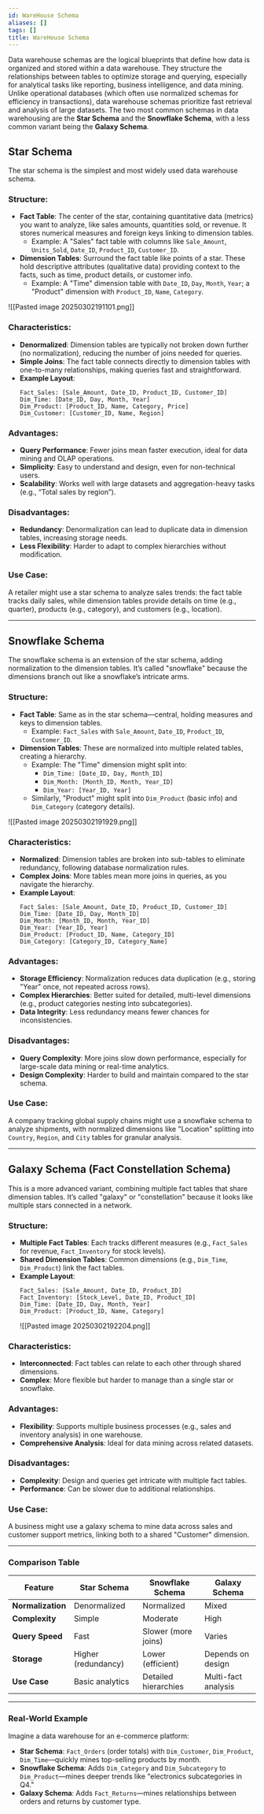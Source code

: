 ```yaml
---
id: WareHouse Schema
aliases: []
tags: []
title: WareHouse Schema
---
```


Data warehouse schemas are the logical blueprints that define how data is organized and stored within a data warehouse. They structure the relationships between tables to optimize storage and querying, especially for analytical tasks like reporting, business intelligence, and data mining. Unlike operational databases (which often use normalized schemas for efficiency in transactions), data warehouse schemas prioritize fast retrieval and analysis of large datasets. The two most common schemas in data warehousing are the **Star Schema** and the **Snowflake Schema**, with a less common variant being the **Galaxy Schema**. 

## Star Schema
The star schema is the simplest and most widely used data warehouse schema.

### Structure:
- **Fact Table**: The center of the star, containing quantitative data (metrics) you want to analyze, like sales amounts, quantities sold, or revenue. It stores numerical measures and foreign keys linking to dimension tables.
  - Example: A "Sales" fact table with columns like `Sale_Amount`, `Units_Sold`, `Date_ID`, `Product_ID`, `Customer_ID`.
- **Dimension Tables**: Surround the fact table like points of a star. These hold descriptive attributes (qualitative data) providing context to the facts, such as time, product details, or customer info.
  - Example: A "Time" dimension table with `Date_ID`, `Day`, `Month`, `Year`; a "Product" dimension with `Product_ID`, `Name`, `Category`.

![[Pasted image 20250302191101.png]]
### Characteristics:
- **Denormalized**: Dimension tables are typically not broken down further (no normalization), reducing the number of joins needed for queries.
- **Simple Joins**: The fact table connects directly to dimension tables with one-to-many relationships, making queries fast and straightforward.
- **Example Layout**:
  ```
  Fact_Sales: [Sale_Amount, Date_ID, Product_ID, Customer_ID]
  Dim_Time: [Date_ID, Day, Month, Year]
  Dim_Product: [Product_ID, Name, Category, Price]
  Dim_Customer: [Customer_ID, Name, Region]
  ```

### Advantages:
- **Query Performance**: Fewer joins mean faster execution, ideal for data mining and OLAP operations.
- **Simplicity**: Easy to understand and design, even for non-technical users.
- **Scalability**: Works well with large datasets and aggregation-heavy tasks (e.g., “Total sales by region”).

### Disadvantages:
- **Redundancy**: Denormalization can lead to duplicate data in dimension tables, increasing storage needs.
- **Less Flexibility**: Harder to adapt to complex hierarchies without modification.

### Use Case:
A retailer might use a star schema to analyze sales trends: the fact table tracks daily sales, while dimension tables provide details on time (e.g., quarter), products (e.g., category), and customers (e.g., location).

---
## Snowflake Schema
The snowflake schema is an extension of the star schema, adding normalization to the dimension tables. It’s called "snowflake" because the dimensions branch out like a snowflake’s intricate arms.

### Structure:
- **Fact Table**: Same as in the star schema—central, holding measures and keys to dimension tables.
  - Example: `Fact_Sales` with `Sale_Amount`, `Date_ID`, `Product_ID`, `Customer_ID`.
- **Dimension Tables**: These are normalized into multiple related tables, creating a hierarchy.
  - Example: The "Time" dimension might split into:
    - `Dim_Time: [Date_ID, Day, Month_ID]`
    - `Dim_Month: [Month_ID, Month, Year_ID]`
    - `Dim_Year: [Year_ID, Year]`
  - Similarly, "Product" might split into `Dim_Product` (basic info) and `Dim_Category` (category details).

![[Pasted image 20250302191929.png]]
### Characteristics:
- **Normalized**: Dimension tables are broken into sub-tables to eliminate redundancy, following database normalization rules.
- **Complex Joins**: More tables mean more joins in queries, as you navigate the hierarchy.
- **Example Layout**:
  ```
  Fact_Sales: [Sale_Amount, Date_ID, Product_ID, Customer_ID]
  Dim_Time: [Date_ID, Day, Month_ID]
  Dim_Month: [Month_ID, Month, Year_ID]
  Dim_Year: [Year_ID, Year]
  Dim_Product: [Product_ID, Name, Category_ID]
  Dim_Category: [Category_ID, Category_Name]
  ```

### Advantages:
- **Storage Efficiency**: Normalization reduces data duplication (e.g., storing "Year" once, not repeated across rows).
- **Complex Hierarchies**: Better suited for detailed, multi-level dimensions (e.g., product categories nesting into subcategories).
- **Data Integrity**: Less redundancy means fewer chances for inconsistencies.

### Disadvantages:
- **Query Complexity**: More joins slow down performance, especially for large-scale data mining or real-time analytics.
- **Design Complexity**: Harder to build and maintain compared to the star schema.

### Use Case:
A company tracking global supply chains might use a snowflake schema to analyze shipments, with normalized dimensions like "Location" splitting into `Country`, `Region`, and `City` tables for granular analysis.

---

## Galaxy Schema (Fact Constellation Schema)
This is a more advanced variant, combining multiple fact tables that share dimension tables. It’s called "galaxy" or "constellation" because it looks like multiple stars connected in a network.

### Structure:
- **Multiple Fact Tables**: Each tracks different measures (e.g., `Fact_Sales` for revenue, `Fact_Inventory` for stock levels).
- **Shared Dimension Tables**: Common dimensions (e.g., `Dim_Time`, `Dim_Product`) link the fact tables.
- **Example Layout**:
  ```
  Fact_Sales: [Sale_Amount, Date_ID, Product_ID]
  Fact_Inventory: [Stock_Level, Date_ID, Product_ID]
  Dim_Time: [Date_ID, Day, Month, Year]
  Dim_Product: [Product_ID, Name, Category]
  ```
  ![[Pasted image 20250302192204.png]]

### Characteristics:
- **Interconnected**: Fact tables can relate to each other through shared dimensions.
- **Complex**: More flexible but harder to manage than a single star or snowflake.

### Advantages:
- **Flexibility**: Supports multiple business processes (e.g., sales and inventory analysis) in one warehouse.
- **Comprehensive Analysis**: Ideal for data mining across related datasets.

### Disadvantages:
- **Complexity**: Design and queries get intricate with multiple fact tables.
- **Performance**: Can be slower due to additional relationships.

### Use Case:
A business might use a galaxy schema to mine data across sales and customer support metrics, linking both to a shared "Customer" dimension.

---

### Comparison Table

| Feature           | Star Schema         | Snowflake Schema     | Galaxy Schema       |
| ----------------- | ------------------- | -------------------- | ------------------- |
| **Normalization** | Denormalized        | Normalized           | Mixed               |
| **Complexity**    | Simple              | Moderate             | High                |
| **Query Speed**   | Fast                | Slower (more joins)  | Varies              |
| **Storage**       | Higher (redundancy) | Lower (efficient)    | Depends on design   |
| **Use Case**      | Basic analytics     | Detailed hierarchies | Multi-fact analysis |

---

### Real-World Example
Imagine a data warehouse for an e-commerce platform:
- **Star Schema**: `Fact_Orders` (order totals) with `Dim_Customer`, `Dim_Product`, `Dim_Time`—quickly mines top-selling products by month.
- **Snowflake Schema**: Adds `Dim_Category` and `Dim_Subcategory` to `Dim_Product`—mines deeper trends like "electronics subcategories in Q4."
- **Galaxy Schema**: Adds `Fact_Returns`—mines relationships between orders and returns by customer type.
